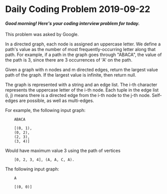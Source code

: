 # Daily Coding Problem 2019-09-22

####  _Good morning! Here's your coding interview problem for today._

This problem was asked by Google.

In a directed graph, each node is assigned an uppercase letter. We define a path's value as the number of most frequently-occurring letter along that path. For example, if a path in the graph goes through "ABACA", the value of the path is 3, since there are 3 occurrences of 'A' on the path.

Given a graph with n nodes and m directed edges, return the largest value path of the graph. If the largest value is infinite, then return null.

The graph is represented with a string and an edge list. The i-th character represents the uppercase letter of the i-th node. Each tuple in the edge list (i, j) means there is a directed edge from the i-th node to the j-th node. Self-edges are possible, as well as multi-edges.

For example, the following input graph:

        ABACA

        [(0, 1),
        (0, 2),
        (2, 3),
        (3, 4)]

Would have maximum value 3 using the path of vertices

        [0, 2, 3, 4], (A, A, C, A).

The following input graph:

        A

        [(0, 0)]
